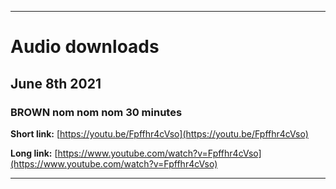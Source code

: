 
***

# Audio downloads

## June 8th 2021

### BROWN nom nom nom 30 minutes

**Short link:** [https://youtu.be/Fpffhr4cVso](https://youtu.be/Fpffhr4cVso)

**Long link:** [https://www.youtube.com/watch?v=Fpffhr4cVso](https://www.youtube.com/watch?v=Fpffhr4cVso)

***

<!--

**Short link:** []()

**Long link:** []()

!-->

